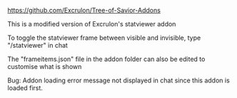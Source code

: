 https://github.com/Excrulon/Tree-of-Savior-Addons

This is a modified version of Excrulon's statviewer addon

To toggle the statviewer frame between visible and invisible, type "/statviewer" in chat

The "frameitems.json" file in the addon folder can also be edited to customise what is shown

Bug: Addon loading error message not displayed in chat since this addon is loaded first.
